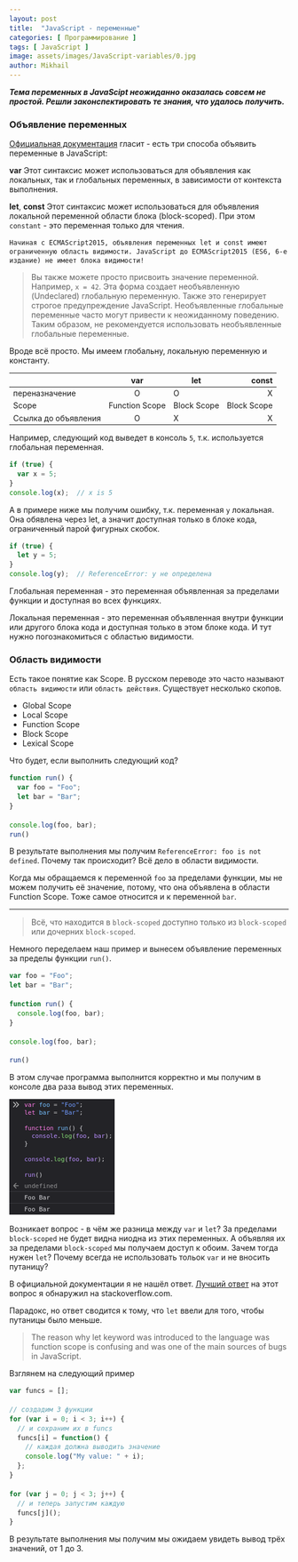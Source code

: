 ```yaml
---
layout: post
title:  "JavaScript - переменные"
categories: [ Программирование ]
tags: [ JavaScript ]
image: assets/images/JavaScript-variables/0.jpg
author: Mikhail
---
```

***Тема переменных в JavaScipt неожиданно оказалась совсем не простой. Решли законспектировать те знания, что удалось получить.***

### Объявление переменных

[Официальная документация](https://developer.mozilla.org/en-US/docs/Web/JavaScript/Guide/Grammar_and_types#Declarations) гласит - есть три способа объявить переменные в JavaScript:

**var**
Этот синтаксис может использоваться для объявления как локальных, так и глобальных переменных, в зависимости от контекста выполнения.

**let**, **const**
Этот синтаксис может использоваться для объявления локальной переменной области блока (block-scoped). При этом `constant` - это переменная только для чтения.

```
Начиная с ECMAScript2015, объявления переменных let и const имеют ограниченную область видимости. JavaScript до ECMAScript2015 (ES6, 6-е издание) не имеет блока видимости!
```

>Вы также можете просто присвоить значение переменной. Например, `x = 42`. Эта форма создает необъявленную (Undeclared) глобальную переменную. Также это генерирует строгое предупреждение JavaScript. Необъявленные глобальные переменные часто могут привести к неожиданному поведению. Таким образом, не рекомендуется использовать необъявленные глобальные переменные.

Вроде всё просто. Мы имеем глобальну, локальную переменную и константу.


||var|let|const|
|--------|:-:|---|----:|
|переназначение|O|O|X|
|Scope|Function Scope|Block Scope|Block Scope|
|Ссылка до объявления|O|X|X|

Например, следующий код выведет в консоль `5`, т.к. используется глобальная переменная.

```javascript
if (true) {
  var x = 5;
}
console.log(x);  // x is 5
```

А в примере ниже мы получим ошибку, т.к. переменная `y` локальная. Она обявлена через let, а значит доступная только в блоке кода, ограниченный парой фигурных скобок.

```javascript
if (true) {
  let y = 5;
}
console.log(y);  // ReferenceError: y не определена
```

Глобальная переменная - это переменная объявленная за пределами функции и доступная во всех функциях.

Локальная переменная - это переменная объявленная внутри функции или другого блока кода и доступная только в этом блоке кода. И тут нужно погознакомиться с областью видимости.

### Область видимости

Есть такое понятие как Scope. В русском переводе это часто называют `область видимости` или `область действия`. Существует несколько скопов.

* Global Scope
* Local Scope
* Function Scope
* Block Scope
* Lexical Scope

Что будет, если выполнить следующий код?

```javascript
function run() {
  var foo = "Foo";
  let bar = "Bar";
}

console.log(foo, bar);
run()
```

В результате выполнения мы получим `ReferenceError: foo is not defined`. Почему так происходит? Всё дело в области видимости.

Когда мы обращаемся к переменной `foo` за пределами функции, мы не можем получить её значение, потому, что она объявлена в области Function Scope. Тоже самое относится и к переменной `bar`. 

---

>Всё, что находится в `block-scoped` доступно только из `block-scoped` или дочерних `block-scoped`.

Немного переделаем наш пример и вынесем объявление переменных за пределы функции `run()`.

```javascript
var foo = "Foo";
let bar = "Bar";

function run() {
  console.log(foo, bar);
}

console.log(foo, bar);

run()
```

В этом случае программа выполнится корректно и мы получим в консоле два раза вывод этих переменных.

![JavaScript-variables/1.png](/assets/images/JavaScript-variables/1.png)

Возникает вопрос - в чём же разница между `var` и `let`? За пределами `block-scoped` не будет видна ниодна из этих переменных. А объявляя их за пределами `block-scoped` мы получаем доступ к обоим. Зачем тогда нужен `let`? Почему всегда не использовать тольок `var` и не вносить путаницу?

В официальной документации я не нашёл ответ. [Лучший ответ]((https://stackoverflow.com/questions/762011/whats-the-difference-between-using-let-and-var?page=1&tab=votes#tab-top)) на этот вопрос я обнаружил на stackoverflow.com.

Парадокс, но ответ сводится к тому, что `let` ввели для того, чтобы путаницы было меньше.

>The reason why let keyword was introduced to the language was function scope is confusing and was one of the main sources of bugs in JavaScript.

Взглянем на следующий пример

```javascript
var funcs = [];

// создадим 3 функции
for (var i = 0; i < 3; i++) {
  // и сохраним их в funcs
  funcs[i] = function() {
    // каждая должна выводить значение
    console.log("My value: " + i);
  };
}

for (var j = 0; j < 3; j++) {
  // и теперь запустим каждую
  funcs[j]();
}
```

В результате выполнения мы получим мы ожидаем увидеть вывод трёх значений, от 1 до 3.